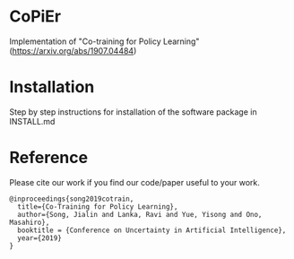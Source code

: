 # CoPiEr
Implementation of "Co-training for Policy Learning" (https://arxiv.org/abs/1907.04484)

# Installation
Step by step instructions for installation of the software package in INSTALL.md

# Reference
Please cite our work if you find our code/paper useful to your work. 

    @inproceedings{song2019cotrain,
      title={Co-Training for Policy Learning},
      author={Song, Jialin and Lanka, Ravi and Yue, Yisong and Ono, Masahiro},
      booktitle = {Conference on Uncertainty in Artificial Intelligence},
      year={2019}
    }
